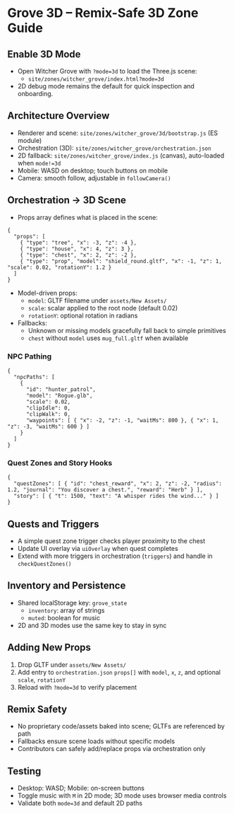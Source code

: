 # Grove 3D – Remix-Safe 3D Zone Guide

## Enable 3D Mode
- Open Witcher Grove with `?mode=3d` to load the Three.js scene:
  - `site/zones/witcher_grove/index.html?mode=3d`
- 2D debug mode remains the default for quick inspection and onboarding.

## Architecture Overview
- Renderer and scene: `site/zones/witcher_grove/3d/bootstrap.js` (ES module)
- Orchestration (3D): `site/zones/witcher_grove/orchestration.json`
- 2D fallback: `site/zones/witcher_grove/index.js` (canvas), auto-loaded when `mode!=3d`
- Mobile: WASD on desktop; touch buttons on mobile
- Camera: smooth follow, adjustable in `followCamera()`

## Orchestration → 3D Scene
- Props array defines what is placed in the scene:
```
{
  "props": [
    { "type": "tree", "x": -3, "z": -4 },
    { "type": "house", "x": 4, "z": 3 },
    { "type": "chest", "x": 2, "z": -2 },
    { "type": "prop", "model": "shield_round.gltf", "x": -1, "z": 1, "scale": 0.02, "rotationY": 1.2 }
  ]
}
```
- Model-driven props:
  - `model`: GLTF filename under `assets/New Assets/`
  - `scale`: scalar applied to the root node (default 0.02)
  - `rotationY`: optional rotation in radians
- Fallbacks:
  - Unknown or missing models gracefully fall back to simple primitives
  - `chest` without `model` uses `mug_full.gltf` when available

### NPC Pathing
```
{
  "npcPaths": [
    {
      "id": "hunter_patrol",
      "model": "Rogue.glb",
      "scale": 0.02,
      "clipIdle": 0,
      "clipWalk": 0,
      "waypoints": [ { "x": -2, "z": -1, "waitMs": 800 }, { "x": 1, "z": -3, "waitMs": 600 } ]
    }
  ]
}
```

### Quest Zones and Story Hooks
```
{
  "questZones": [ { "id": "chest_reward", "x": 2, "z": -2, "radius": 1.2, "journal": "You discover a chest.", "reward": "Herb" } ],
  "story": [ { "t": 1500, "text": "A whisper rides the wind..." } ]
}
```

## Quests and Triggers
- A simple quest zone trigger checks player proximity to the chest
- Update UI overlay via `uiOverlay` when quest completes
- Extend with more triggers in orchestration (`triggers`) and handle in `checkQuestZones()`

## Inventory and Persistence
- Shared localStorage key: `grove_state`
  - `inventory`: array of strings
  - `muted`: boolean for music
- 2D and 3D modes use the same key to stay in sync

## Adding New Props
1. Drop GLTF under `assets/New Assets/`
2. Add entry to `orchestration.json` `props[]` with `model`, `x`, `z`, and optional `scale`, `rotationY`
3. Reload with `?mode=3d` to verify placement

## Remix Safety
- No proprietary code/assets baked into scene; GLTFs are referenced by path
- Fallbacks ensure scene loads without specific models
- Contributors can safely add/replace props via orchestration only

## Testing
- Desktop: WASD; Mobile: on-screen buttons
- Toggle music with `M` in 2D mode; 3D mode uses browser media controls
- Validate both `mode=3d` and default 2D paths
